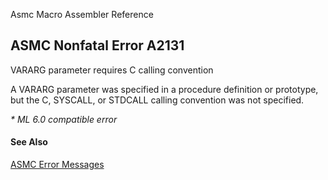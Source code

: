 Asmc Macro Assembler Reference

## ASMC Nonfatal Error A2131

VARARG parameter requires C calling convention

A VARARG parameter was specified in a procedure definition or prototype, but the C, SYSCALL, or STDCALL calling convention was not specified.

_* ML 6.0 compatible error_

#### See Also

[ASMC Error Messages](readme.md)